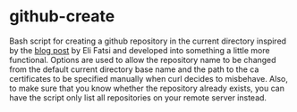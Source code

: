 github-create
=============


Bash script for creating a github repository in the current directory inspired by the <a href="http://viget.com/extend/create-a-github-repo-from-the-command-line">blog post<a> by Eli Fatsi and developed into something a little more functional. Options are used to allow the repository name to be changed from the default current directory base name and the path to the ca certificates to be specified manually when curl decides to misbehave. Also, to make sure that you know whether the repository already exists, you can have the script only list all repositories on your remote server instead.

